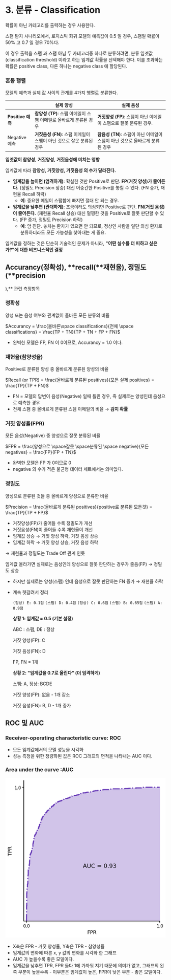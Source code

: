 # 3. 분류 - **Classification**

확률이 아닌 카테고리를 출력하는 경우 사용한다.

스팸 탐지 시나리오에서, 로지스틱 회귀 모델의 예측값이 0.5 일 경우, 스팸일 확률이 50% 고 0.7 일 경우 70%다.

이 경우 출력을 스팸 과 스팸 아님 두 카테고리중 하나로 분류하려면, 분류 임곗값(classification threshold) 이라고 하는 임계값 확률을 선택해야 한다. 이를 초과하는 확률은 positive class, 다른 하나는 negative class 에 할당된다.

### 혼동 행렬

모델의 예측과 실제 값 사이의 관계를 4가지 행렬로 분류한다.

|  | **실제 양성** | **실제 음성** |
| --- | --- | --- |
| **Positive 예측** | **참양성 (TP)**: 스팸 이메일이 스팸 이메일로 올바르게 분류된 경우 | **거짓양성 (FP)**: 스팸이 아닌 이메일이 스팸으로 잘못 분류된 경우. |
| Negative 예측 | **거짓음성 (FN)**: 스팸 이메일이 스팸이 아닌 것으로 잘못 분류된 경우 | **참음성 (TN)**: 스팸이 아닌 이메일이 스팸이 아닌 것으로 올바르게 분류된 경우 |

**임곗값이 참양성, 거짓양성, 거짓음성에 미치는 영향**

임계값에 따라 **참양성, 거짓양성, 거짓음성 의 수가 달라진다.**

- **임계값을 높이면 (엄격하게)**: 확실한 것만 Positive로 판단. **FP(거짓 양성)가 줄어든다.** (정밀도 Precision 상승) 대신 어중간한 Positive를 놓칠 수 있다. (FN 증가, 재현율 Recall 하락)
    - **예**: 중요한 메일이 스팸함에 빠지면 절대 안 되는 경우.
- **임계값을 낮추면 (관대하게)**: 조금이라도 의심되면 Positive로 판단. **FN(거짓 음성)이 줄어든다.** (재현율 Recall 상승) 대신 멀쩡한 것을 Positive로 잘못 판단할 수 있다. (FP 증가, 정밀도 Precision 하락)
    - **예**: 암 진단. 놓치는 환자가 있으면 안 되므로, 정상인 사람을 일단 의심 환자로 분류하더라도 모든 가능성을 찾아내는 게 중요.

임계값을 정하는 것은 단순히 기술적인 문제가 아니라, **"어떤 실수를 더 피하고 싶은가?"에 대한 비즈니스적인 결정**

## Accurancy(정확성), **recall(**재현율), 정밀도(**precision
),** 관련 측정항목

### 정확성

양성 또는 음성 여부와 관계없이 올바른 모든 분류의 비율

$Accurancy = \frac{올바른\space classifications}{전체 \space classifications} = \frac{TP + TN}{TP + TN + FP + FN}$

- 완벽한 모델은 FP, FN 이 0이므로, Accurancy = 1.0 이다.

### 재현율(참양성율)

Positive로 분류된 양성 중 올바르게 분류된 양성의 비율

$Recall (or TPR) = \frac{올바르게 분류된 positives}{모든 실제 positives} = \frac{TP}{TP + FN}$

- FN = 모델의 답변이 음성(Negative) 일때 틀린 경우, 즉 실제로는 양성인데 음성으로 예측한 경우
- 전체 스팸 중 올바르게 분류된 스펨 이메일의 비율 → **감지 확률**

### 거짓 양성율(FPR)

모든 음성(Negative) 중 양성으로 잘못 분류된 비율

$FPR = \frac{양성으로 \space잘못 \space분류된 \space negative}{모든 negatives} = \frac{FP}{FP + TN}$

- 완벽한 모델은 FP 가 0이므로 0
- negative 의 수가 적은 불균형 데이터 세트에서는 의미없다.

### 정밀도

양성으로 분류된 것들 중 올바르게 양성으로 분류한 비율

$Precision = \frac{올바르게 분류된 positives}{positive로 분류된 모든것} = \frac{TP}{TP + FP}$

- 거짓양성(FP)가 줄어들 수록 정밀도가 개선
- 거짓음성(FN)이 줄어들 수록 재현율이 개선
- 임계값 상승 → 거짓 양성 하락, 거짓 음성 상승
- 임계값 하락 → 거짓 양성 상승, 거짓 음성 하락

→ 재현율과 정밀도는 Trade Off 관계 인듯

임계값 올라가면 실제로는 음성인데 양성으로 잘못 판단하는 경우가 줄음(FP) → 정밀도 상승

- 하지만 실제로는 양성(스팸) 인데 음성으로 잘못 판단하는 FN 증가 → 재현율 하락

- 계속 헷갈려서 정리
    
    `(정상) E: 0.1점` `(스팸) D: 0.4점` `(정상) C: 0.6점` `(스팸) B: 0.65점` `(스팸) A: 0.9점`
    
    **상황 1: 임계값 = 0.5 (기본 설정)**
    
    ABC : 스팸, DE : 정상
    
    거짓 양성(FP): C 
    
    거짓 음성(FN): D
    
    FP, FN = 1개
    
    **상황 2: "임계값을 0.7로 올린다" (더 엄격하게)**
    
    스팸: A, 정상: BCDE
    
    거짓 양성(FP): 없음  - 1개 감소
    
    거짓 음성(FN): B, D - 1개 증가



## ROC 및 AUC

### **Receiver-operating characteristic curve: ROC**

- 모든 임계값에서의 모델 성능을 시각화
- 성능 측정을 위한 정량화된 값은 ROC 그래프의 면적을 나타내는 AUC 이다.

### **Area under the curve :AUC**

![image.png](../../images/rocauc.png)

- X축은 FPR - 거짓 양성율, Y축은 TPR - 참양성율
- 임계값의 변화에 따른 x, y 값의 변화를 시각화 한 그래프
- AUC 가 높을수록 좋은 모델이다.
- 임계값을 낮추면 TPR, FPR 둘다 1에 가까워 지기 때문에 의미가 없고, 그래프의 왼쪽 부분이 높을수록 - 이부분은 임계값이 높은, FPR이 낮은 부분 - 좋은 모델이다.